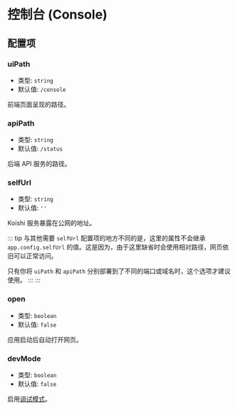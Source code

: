# 控制台 (Console)

## 配置项


<!-- ### title

- 类型: `string`
- 默认值: `'Koishi 控制台'`

网页控制台的标题。 -->

### uiPath

- 类型: `string`
- 默认值: `/console`

前端页面呈现的路径。

### apiPath

- 类型: `string`
- 默认值: `/status`

后端 API 服务的路径。

### selfUrl

- 类型: `string`
- 默认值: `''`

Koishi 服务暴露在公网的地址。

::: tip
与其他需要 `selfUrl` 配置项的地方不同的是，这里的属性不会继承 `app.config.selfUrl` 的值。这是因为，由于这里缺省时会使用相对路径，网页依旧可以正常访问。

只有你将 `uiPath` 和 `apiPath` 分别部署到了不同的端口或域名时，这个选项才建议使用。
:::
:::

### open

- 类型: `boolean`
- 默认值: `false`

应用启动后自动打开网页。

### devMode

- 类型: `boolean`
- 默认值: `false`

启用[调试模式](#调试模式)。
